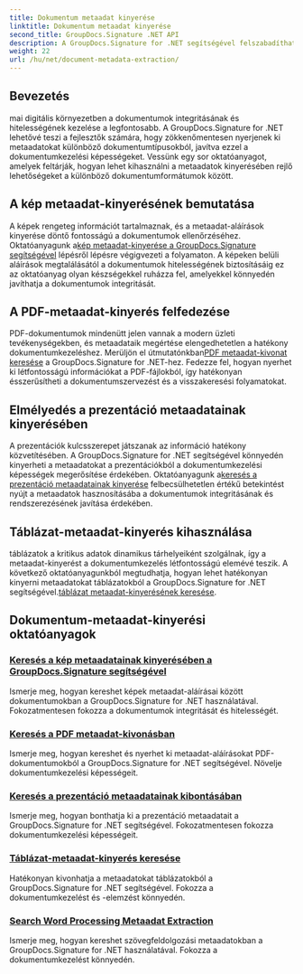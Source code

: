 ```yaml
---
title: Dokumentum metaadat kinyerése
linktitle: Dokumentum metaadat kinyerése
second_title: GroupDocs.Signature .NET API
description: A GroupDocs.Signature for .NET segítségével felszabadíthatja a metaadat-kinyerés erejét. Tanuljon meg könnyedén keresni és kivonni a dokumentumok metaadatait a továbbfejlesztett kezelés érdekében.
weight: 22
url: /hu/net/document-metadata-extraction/
---
```


## Bevezetés

mai digitális környezetben a dokumentumok integritásának és hitelességének kezelése a legfontosabb. A GroupDocs.Signature for .NET lehetővé teszi a fejlesztők számára, hogy zökkenőmentesen nyerjenek ki metaadatokat különböző dokumentumtípusokból, javítva ezzel a dokumentumkezelési képességeket. Vessünk egy sor oktatóanyagot, amelyek feltárják, hogyan lehet kihasználni a metaadatok kinyerésében rejlő lehetőségeket a különböző dokumentumformátumok között.

## A kép metaadat-kinyerésének bemutatása
 A képek rengeteg információt tartalmaznak, és a metaadat-aláírások kinyerése döntő fontosságú a dokumentumok ellenőrzéséhez. Oktatóanyagunk a[kép metaadat-kinyerése a GroupDocs.Signature segítségével](./search-image-metadata-extraction/) lépésről lépésre végigvezeti a folyamaton. A képeken belüli aláírások megtalálásától a dokumentumok hitelességének biztosításáig ez az oktatóanyag olyan készségekkel ruházza fel, amelyekkel könnyedén javíthatja a dokumentumok integritását.

## A PDF-metaadat-kinyerés felfedezése
 PDF-dokumentumok mindenütt jelen vannak a modern üzleti tevékenységekben, és metaadataik megértése elengedhetetlen a hatékony dokumentumkezeléshez. Merüljön el útmutatónkban[PDF metaadat-kivonat keresése](./search-pdf-metadata-extraction/) a GroupDocs.Signature for .NET-hez. Fedezze fel, hogyan nyerhet ki létfontosságú információkat a PDF-fájlokból, így hatékonyan ésszerűsítheti a dokumentumszervezést és a visszakeresési folyamatokat.

## Elmélyedés a prezentáció metaadatainak kinyerésében
 A prezentációk kulcsszerepet játszanak az információ hatékony közvetítésében. A GroupDocs.Signature for .NET segítségével könnyedén kinyerheti a metaadatokat a prezentációkból a dokumentumkezelési képességek megerősítése érdekében. Oktatóanyagunk a[keresés a prezentáció metaadatainak kinyerése](./search-presentation-metadata-extraction/) felbecsülhetetlen értékű betekintést nyújt a metaadatok hasznosításába a dokumentumok integritásának és rendszerezésének javítása érdekében.

## Táblázat-metaadat-kinyerés kihasználása
 táblázatok a kritikus adatok dinamikus tárhelyeiként szolgálnak, így a metaadat-kinyerést a dokumentumkezelés létfontosságú elemévé teszik. A következő oktatóanyagunkból megtudhatja, hogyan lehet hatékonyan kinyerni metaadatokat táblázatokból a GroupDocs.Signature for .NET segítségével.[táblázat metaadat-kinyerésének keresése](./search-spreadsheet-metadata-extraction/). 

## Dokumentum-metaadat-kinyerési oktatóanyagok
### [Keresés a kép metaadatainak kinyerésében a GroupDocs.Signature segítségével](./search-image-metadata-extraction/)
Ismerje meg, hogyan kereshet képek metaadat-aláírásai között dokumentumokban a GroupDocs.Signature for .NET használatával. Fokozatmentesen fokozza a dokumentumok integritását és hitelességét.
### [Keresés a PDF metaadat-kivonásban](./search-pdf-metadata-extraction/)
Ismerje meg, hogyan kereshet és nyerhet ki metaadat-aláírásokat PDF-dokumentumokból a GroupDocs.Signature for .NET segítségével. Növelje dokumentumkezelési képességeit.
### [Keresés a prezentáció metaadatainak kibontásában](./search-presentation-metadata-extraction/)
Ismerje meg, hogyan bonthatja ki a prezentáció metaadatait a GroupDocs.Signature for .NET segítségével. Fokozatmentesen fokozza dokumentumkezelési képességeit.
### [Táblázat-metaadat-kinyerés keresése](./search-spreadsheet-metadata-extraction/)
Hatékonyan kivonhatja a metaadatokat táblázatokból a GroupDocs.Signature for .NET segítségével. Fokozza a dokumentumkezelést és -elemzést könnyedén.
### [Search Word Processing Metaadat Extraction](./search-word-processing-metadata-extraction/)
Ismerje meg, hogyan kereshet szövegfeldolgozási metaadatokban a GroupDocs.Signature for .NET használatával. Fokozza a dokumentumkezelést könnyedén.